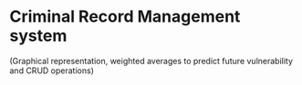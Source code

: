 # Criminal Record Management system 
 (Graphical representation, weighted averages to predict future vulnerability and CRUD operations)
